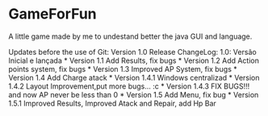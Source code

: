 # GameForFun
A little game made by me to undestand better the java GUI and language.

Updates before the use of Git:
  Version 1.0 Release ChangeLog: 1.0: Versão Inicial e lançada 
    * Version 1.1 Add Results, fix bugs
    * Version 1.2 Add Action points system, fix bugs
    * Version 1.3 Improved AP System, fix bugs
    * Version 1.4 Add Charge atack 
    * Version 1.4.1 Windows centralizad
    * Version 1.4.2 Layout Improvement,put more bugs... :c
    * Version 1.4.3 FIX BUGS!!! and now AP never be less than 0
    * Version 1.5 Add Menu, fix bug
    * Version 1.5.1 Improved Results, Improved Atack and Repair, add Hp Bar
